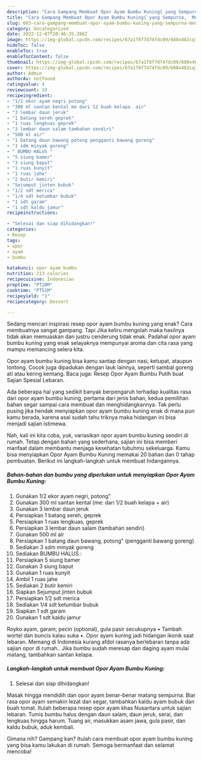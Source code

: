 ```yaml
---
description: "Cara Gampang Membuat Opor Ayam Bumbu Kuning{ yang Sempurna,  Menu Buat lebaran"
title: "Cara Gampang Membuat Opor Ayam Bumbu Kuning{ yang Sempurna,  Menu Buat lebaran"
slug: 663-cara-gampang-membuat-opor-ayam-bumbu-kuning-yang-sempurna-menu-buat-lebaran
category: Uncategorized
date: 2022-12-07T20:46:35.286Z
image: https://img-global.cpcdn.com/recipes/67a1f8f7d74fdc09/680x482cq70/opor-ayam-bumbu-kuning-foto-resep-utama.jpg
hideToc: false
enableToc: true
enableTocContent: false
thumbnail: https://img-global.cpcdn.com/recipes/67a1f8f7d74fdc09/680x482cq70/opor-ayam-bumbu-kuning-foto-resep-utama.jpg
cover: https://img-global.cpcdn.com/recipes/67a1f8f7d74fdc09/680x482cq70/opor-ayam-bumbu-kuning-foto-resep-utama.jpg
author: Admin
authorAv: notfound
ratingvalue: 4
reviewcount: 19
recipeingredient:
- "1/2 ekor ayam negri potong"
- "300 ml santan kental me dari 12 buah kelapa  air"
- "3 lembar daun jeruk"
- "1 batang sereh geprek"
- "1 ruas lengkuas geprek"
- "3 lembar daun salam tambahan sendiri"
- "500 ml air"
- "1 batang daun bawang potong pengganti bawang goreng"
- "3 sdm minyak goreng"
- " BUMBU HALUS "
- "5 siung bamer"
- "3 siung baput"
- "1 ruas kunyit"
- "1 ruas jahe"
- "2 butir kemiri"
- "Sejumput jinten bubuk"
- "1/2 sdt merica"
- "1/4 sdt ketumbar bubuk"
- "1 sdt garam"
- "1 sdt kaldu jamur"
recipeinstructions:

- "Selesai dan siap dihidangkan!"
categories:
- Resep
tags:
- opor
- ayam
- bumbu

katakunci: opor ayam bumbu 
nutrition: 213 calories
recipecuisine: Indonesian
preptime: "PT20M"
cooktime: "PT51M"
recipeyield: "1"
recipecategory: Dessert

---
```



Sedang mencari inspirasi resep opor ayam bumbu kuning yang enak? Cara membuatnya sangat gampang. Tapi Jika keliru mengolah maka hasilnya tidak akan memuaskan dan justru cenderung tidak enak. Padahal opor ayam bumbu kuning yang enak selayaknya mempunyai aroma dan cita rasa yang mampu memancing selera kita.


Opor ayam bumbu kuning bisa kamu santap dengan nasi, ketupat, ataupun lontong. Cocok juga dipadukan dengan lauk lainnya, seperti sambal goreng ati atau kering kentang. Baca juga: Resep Opor Ayam Bumbu Putih buat Sajian Spesial Lebaran.

Ada beberapa hal yang sedikit banyak berpengaruh terhadap kualitas rasa dari opor ayam bumbu kuning, pertama dari jenis bahan, kedua pemilihan bahan segar sampai cara membuat dan menghidangkannya. Tak perlu pusing jika hendak menyiapkan opor ayam bumbu kuning enak di mana pun kamu berada, karena asal sudah tahu triknya maka hidangan ini bisa menjadi sajian istimewa.


Nah, kali ini kita coba, yuk, variasikan opor ayam bumbu kuning sendiri di rumah. Tetap dengan bahan yang sederhana, sajian ini bisa memberi manfaat dalam membantu menjaga kesehatan tubuhmu sekeluarga. Kamu bisa menyiapkan Opor Ayam Bumbu Kuning memakai 20 bahan dan 0 tahap pembuatan. Berikut ini langkah-langkah untuk membuat hidangannya.

<!--inarticleads1-->

##### Bahan-bahan dan bumbu yang diperlukan untuk menyiapkan Opor Ayam Bumbu Kuning:

1. Gunakan 1/2 ekor ayam negri, potong&#34;
1. Gunakan 300 ml santan kental (me: dari 1/2 buah kelapa + air)
1. Gunakan 3 lembar daun jeruk
1. Persiapkan 1 batang sereh, geprek
1. Persiapkan 1 ruas lengkuas, geprek
1. Persiapkan 3 lembar daun salam (tambahan sendiri)
1. Gunakan 500 ml air
1. Persiapkan 1 batang daun bawang, potong&#34; (pengganti bawang goreng)
1. Sediakan 3 sdm minyak goreng
1. Sediakan  BUMBU HALUS :
1. Persiapkan 5 siung bamer
1. Gunakan 3 siung baput
1. Gunakan 1 ruas kunyit
1. Ambil 1 ruas jahe
1. Sediakan 2 butir kemiri
1. Siapkan Sejumput jinten bubuk
1. Persiapkan 1/2 sdt merica
1. Sediakan 1/4 sdt ketumbar bubuk
1. Siapkan 1 sdt garam
1. Gunakan 1 sdt kaldu jamur


Royko ayam, garam, pecin (optional), gula pasir secukupnya • Tambah wortel dan buncis kalau suka •. Opor ayam kuning jadi hidangan ikonik saat lebaran. Memang di Indonesia kurang afdol rasanya berlebaran tanpa ada sajian opor di rumah.. Jika bumbu sudah meresap dan daging ayam mulai matang, tambahkan santan kelapa. 

<!--inarticleads2-->

##### Langkah-langkah untuk membuat Opor Ayam Bumbu Kuning:


1. Selesai dan siap dihidangkan!

Masak hingga mendidih dan opor ayam benar-benar matang sempurna. Biar rasa opor ayam semakin lezat dan segar, tambahkan kaldu ayam bubuk dan buah tomat. Itulah beberapa resep opor ayam khas Nusantara untuk sajian lebaran. Tumis bumbu halus dengan daun salam, daun jeruk, serai, dan lengkuas hingga harum. Tuang air, masukkan asam jawa, gula pasir, dan kaldu bubuk, aduk kembali. 

Gimana nih? Gampang kan? Itulah cara membuat opor ayam bumbu kuning yang bisa kamu lakukan di rumah. Semoga bermanfaat dan selamat mencoba!
